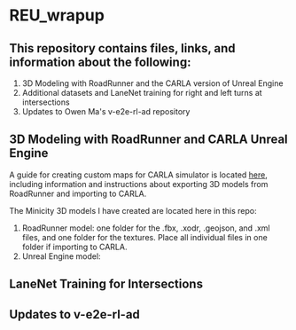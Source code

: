 # REU_wrapup


## This repository contains files, links, and information about the following:

1. 3D Modeling with RoadRunner and the CARLA version of Unreal Engine
2. Additional datasets and LaneNet training for right and left turns at intersections
3. Updates to Owen Ma's v-e2e-rl-ad repository

## 3D Modeling with RoadRunner and CARLA Unreal Engine
A guide for creating custom maps for CARLA simulator is located [here](https://docs.google.com/document/d/1nGkW9r-JUrX9DzVkiATIxvYBm__sEEYetNbHLP2ewoU/edit#heading=h.j5jq9pdnhxqd), including information and instructions about exporting 3D models from RoadRunner and importing to CARLA.

The Minicity 3D models I have created are located here in this repo:
1. RoadRunner model: one folder for the .fbx, .xodr, .geojson, and .xml files, and one folder for the textures. Place all individual files in one folder if importing to CARLA.
2. Unreal Engine model:

## LaneNet Training for Intersections

## Updates to v-e2e-rl-ad

